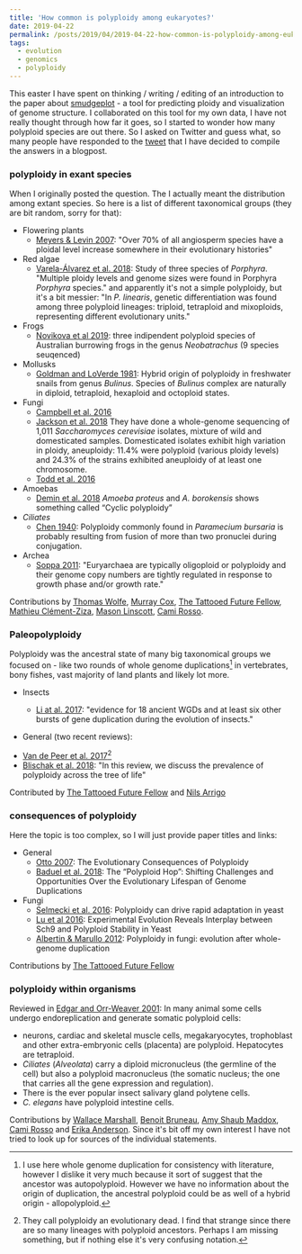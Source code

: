 ```yaml
---
title: 'How common is polyploidy among eukaryotes?'
date: 2019-04-22
permalink: /posts/2019/04/2019-04-22-how-common-is-polyploidy-among-eukaryotes/
tags:
  - evolution
  - genomics
  - polyploidy
---
```


This easter I have spent on thinking / writing / editing of an introduction to the paper about [smudgeplot](https://github.com/KamilSJaron/smudgeplot) - a tool for predicting ploidy and visualization of genome structure.
I collaborated on this tool for my own data, I have not really thought through how far it goes, so I started to wonder how many polyploid species are out there.
So I asked on Twitter and guess what, so many people have responded to the [tweet](https://twitter.com/KamilSJaron/status/1119582741023076352) that I have decided to compile the answers in a blogpost.

### polyploidy in exant species

When I originally posted the question. The I actually meant the distribution among extant species. So here is a list of different taxonomical groups (they are bit random, sorry for that):

* Flowering plants
  - [Meyers & Levin 2007](https://doi.org/10/bgbg5f): "Over 70% of all angiosperm species have a ploidal level increase somewhere in their evolutionary histories"
* Red algae
  - [Varela-Álvarez et al. 2018](https://www.nature.com/articles/s41598-018-26796-5): Study of three species of _Porphyra_. "Multiple ploidy levels and genome sizes were found in Porphyra _Porphyra_ species." and apparently it's not a simple polyploidy, but it's a bit messier: "In _P. linearis_, genetic differentiation was found among three polyploid lineages: triploid, tetraploid and mixoploids, representing different evolutionary units."
* Frogs
  - [Novikova et al 2019](https://doi.org/10.1101/593699): three indipendent polyploid species of Australian burrowing frogs in the genus _Neobatrachus_ (9 species seuqenced)
* Mollusks
  - [Goldman and LoVerde 1981](https://www.jstor.org/stable/2408272): Hybrid origin of polyploidy in freshwater snails from genus _Bulinus_. Species of _Bulinus_ complex are naturally in diploid, tetraploid, hexaploid and octoploid states.
* Fungi
  - [Campbell et al. 2016](https://www.ncbi.nlm.nih.gov/pubmed/27860510)
  - [Jackson et al. 2018](https://www.nature.com/articles/s41586-018-0030-5) They have done a whole-genome sequencing of 1,011 _Saccharomyces cerevisiae_ isolates, mixture of wild and domesticated samples. Domesticated isolates exhibit high variation in ploidy, aneuploidy: 11.4% were polyploid (various ploidy levels) and 24.3% of the strains exhibited aneuploidy of at least one chromosome.
  - [Todd et al. 2016](https://www.ncbi.nlm.nih.gov/pmc/articles/PMC5656283/)
* Amoebas
  - [Demin et al. 2018](https://link.springer.com/article/10.1134/S1990519X18010054) _Amoeba proteus_ and _A. borokensis_ shows something called “Cyclic polyploidy”
* _Ciliates_
  -  [Chen 1940](https://doi.org/10.1073/pnas.26.4.239): Polyploidy commonly found in _Paramecium bursaria_ is probably resulting from fusion of more than two pronuclei during conjugation.
* Archea
  - [Soppa 2011](http://www.biochemsoctrans.org/content/39/1/150): "Euryarchaea are typically oligoploid or polyploidy and their genome copy numbers are tightly regulated in response to growth phase and/or growth rate."

Contributions by [Thomas Wolfe](https://twitter.com/MupdnW), [Murray Cox](https://twitter.com/DrCompBio), [The Tattooed Future Fellow](https://twitter.com/schwessinger), [Mathieu Clément-Ziza](https://twitter.com/zetieum), [Mason Linscott](https://twitter.com/mason_linscott), [Cami Rosso](https://twitter.com/tweetycami).

### Paleopolyploidy

Polyploidy was the ancestral state of many big taxonomical groups we focused on - like two rounds of whole genome duplications[^1] in vertebrates, bony fishes, vast majority of land plants and likely lot more.

* Insects
  - [Li at al. 2017](https://doi.org/10.1073/pnas.1710791115): "evidence for 18 ancient WGDs and at least six other bursts of gene duplication during the evolution of insects."

* General (two recent reviews):
 - [Van de Peer et al. 2017](https://www.nature.com/articles/nrg.2017.26)[^2]
 - [Blischak et al. 2018](https://doi.org/10.1146/annurev-ecolsys-121415-032302): "In this review, we discuss the prevalence of polyploidy across the tree of life"

Contributed by [The Tattooed Future Fellow](https://twitter.com/schwessinger) and [Nils Arrigo](https://twitter.com/nilsarrigo)

### consequences of polyploidy

Here the topic is too complex, so I will just provide paper titles and links:

* General
  - [Otto 2007](https://doi.org/10.1016/j.cell.2007.10.022): The Evolutionary Consequences of Polyploidy
  - [Baduel et al. 2018](https://doi.org/10.3389/fevo.2018.00117): The “Polyploid Hop”: Shifting Challenges and Opportunities Over the Evolutionary Lifespan of Genome Duplications
* Fungi
  - [Selmecki et al. 2016](https://www.nature.com/articles/nature14187): Polyploidy can drive rapid adaptation in yeast
  - [Lu et al 2016](https://doi.org/10.1371/journal.pgen.1006409): Experimental Evolution Reveals Interplay between Sch9 and Polyploid Stability in Yeast
  - [Albertin & Marullo 2012](https://doi.org/10.1098/rspb.2012.0434):  Polyploidy in fungi: evolution after whole-genome duplication

Contributions by [The Tattooed Future Fellow](https://twitter.com/schwessinger)

### polyploidy within organisms

Reviewed in [Edgar and Orr-Weaver 2001](https://bit.ly/2W2oevv): In many animal some cells undergo endoreplication and generate somatic polyploid cells:
- neurons, cardiac and skeletal muscle cells, megakaryocytes, trophoblast and other extra-embryonic cells (placenta) are polyploid. Hepatocytes are tetraploid.
- _Ciliates_ (_Alveolata_) carry a diploid micronucleus (the germline of the cell) but also a polyploid macronucleus (the somatic nucleus; the one that carries all the gene expression and regulation).
- There is the ever popular insect salivary gland polytene cells.
- _C. elegans_ have polyploid intestine cells.

Contributions by [Wallace Marshall](https://twitter.com/WallaceUcsf), [Benoit Bruneau](https://twitter.com/benoitbruneau), [Amy Shaub Maddox](https://twitter.com/AmyShaubMaddox), [Cami Rosso](https://twitter.com/tweetycami) and [Erika Anderson](https://twitter.com/Erikacander). Since it's bit off my own interest I have not tried to look up for sources of the individual statements.

<!-- ### Discussion -->
<!-- There was a discussion about it (check) -->

[^1]: I use here whole genome duplication for consistency with literature, however I dislike it very much because it sort of suggest that the ancestor was autopolyploid. However we have no information about the origin of duplication, the ancestral polyploid could be as well of a hybrid origin - allopolyploid.

[^2]: They call polyploidy an evolutionary dead. I find that strange since there are so many lineages with polyploid ancestors. Perhaps I am missing something, but if nothing else it's very confusing notation.

